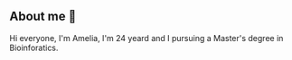 ## About me 👋



Hi everyone, I'm Amelia, I'm 24 yeard and I pursuing a Master's degree in Bioinforatics. 


